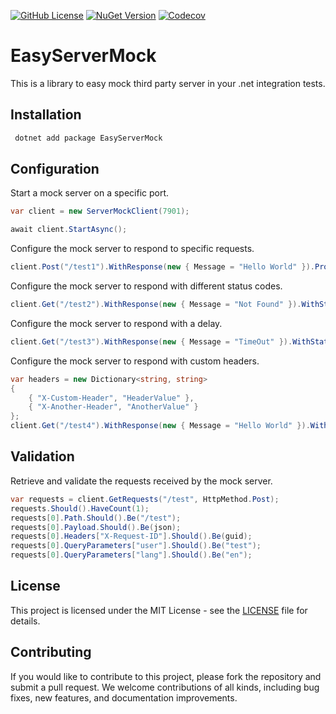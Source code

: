 [![GitHub License](https://img.shields.io/github/license/jjs98/easy-server-mock?style=for-the-badge)](LICENSE)
[![NuGet Version](https://img.shields.io/nuget/v/EasyServerMock?style=for-the-badge)](https://www.nuget.org/packages/EasyServerMock/)
[![Codecov](https://img.shields.io/codecov/c/github/jjs98/easy-server-mock?style=for-the-badge)](https://codecov.io/gh/jjs98/easy-server-mock)

# EasyServerMock

This is a library to easy mock third party server in your .net integration tests.

## Installation
```powershell
 dotnet add package EasyServerMock
 ```

## Configuration

Start a mock server on a specific port.

```csharp
var client = new ServerMockClient(7901);

await client.StartAsync();
```

Configure the mock server to respond to specific requests.

```csharp
client.Post("/test1").WithResponse(new { Message = "Hello World" }).Provide();
```

Configure the mock server to respond with different status codes.

```csharp
client.Get("/test2").WithResponse(new { Message = "Not Found" }).WithStatusCode(HttpStatusCode.NotFound).Provide();
```

Configure the mock server to respond with a delay.

```csharp
client.Get("/test3").WithResponse(new { Message = "TimeOut" }).WithStatusCode(HttpStatusCode.BadRequest).WithDelay(1000).Provide();
```

Configure the mock server to respond with custom headers.

```csharp
var headers = new Dictionary<string, string>
{
    { "X-Custom-Header", "HeaderValue" },
    { "X-Another-Header", "AnotherValue" }
};
client.Get("/test4").WithResponse(new { Message = "Hello World" }).WithHeaders(headers).Provide();
```

## Validation

Retrieve and validate the requests received by the mock server.

```csharp    
var requests = client.GetRequests("/test", HttpMethod.Post);
requests.Should().HaveCount(1);
requests[0].Path.Should().Be("/test");
requests[0].Payload.Should().Be(json);
requests[0].Headers["X-Request-ID"].Should().Be(guid);
requests[0].QueryParameters["user"].Should().Be("test");
requests[0].QueryParameters["lang"].Should().Be("en");
```

## License
This project is licensed under the MIT License - see the [LICENSE](LICENSE) file for details.

## Contributing
If you would like to contribute to this project, please fork the repository and submit a pull request. We welcome contributions of all kinds, including bug fixes, new features, and documentation improvements.
